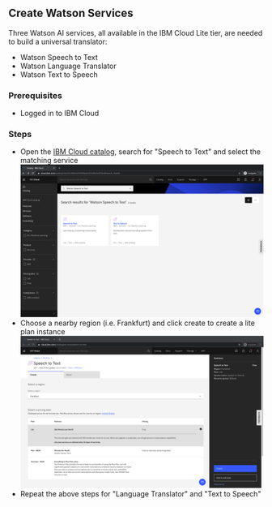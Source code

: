 ## Create Watson Services

Three Watson AI services, all available in the IBM Cloud Lite tier, are needed to build a universal translator:

- Watson Speech to Text
- Watson Language Translator
- Watson Text to Speech

### Prerequisites
- Logged in to IBM Cloud

### Steps
- Open the [IBM Cloud catalog](https://cloud.ibm.com/catalog), search for "Speech to Text" and select the matching service
![](./screenshots/1.png)
- Choose a nearby region (i.e. Frankfurt) and click create to create a lite plan instance
![](./screenshots/2.png)
- Repeat the above steps for "Language Translator" and "Text to Speech"
